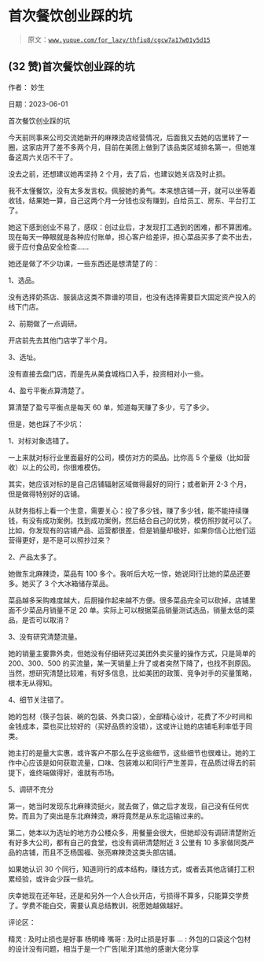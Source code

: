 # 首次餐饮创业踩的坑

> 原文：[`www.yuque.com/for_lazy/thfiu8/cgcw7a17w01y5d15`](https://www.yuque.com/for_lazy/thfiu8/cgcw7a17w01y5d15)



## (32 赞)首次餐饮创业踩的坑 

作者： 妙生 

日期：2023-06-01 

首次餐饮创业踩的坑 

今天前同事来公司交流她新开的麻辣烫店经营情况，后面我又去她的店里转了一圈，这家店开了差不多两个月，目前在美团上做到了该品类区域排名第一，但她准备这周六关店不干了。 

没去之前，还想建议她再坚持 2 个月，去了后，也建议她关店及时止损。 

我不太懂餐饮，没有太多发言权。佩服她的勇气。本来想店铺一开，就可以坐等着收钱，结果她一算，自己这两个月一分钱也没有赚到，白给员工、房东、平台打工了。 

她这下感到创业不易了，感叹：创过业后，才发现打工遇到的困难，都不算困难。现在每天一睁眼就是各种应付账单，担心客户给差评，担心菜品买多了卖不出去，疲于应付食品安全检查…… 

她还是做了不少功课，一些东西还是想清楚了的： 

1、选品。 

没有选择奶茶店、服装店这类不靠谱的项目，也没有选择需要巨大固定资产投入的线下门店。 

2、前期做了一点调研。 

开店前先去其他门店学了半个月。 

3、选址。 

没有直接去盘门店，而是先从美食城档口入手，投资相对小一些。 

4、盈亏平衡点算清楚了。 

算清楚了盈亏平衡点是每天 60 单，知道每天赚了多少，亏了多少。 

但是，她也踩了不少坑： 

1、对标对象选错了。 

一上来就对标行业里面最好的公司，模仿对方的菜品。比你高 5 个量级（比如营收）以上的公司，你很难模仿。 

其实，她应该对标的是自己店铺辐射区域做得最好的同行；或者新开 2-3 个月，但是做得特别好的店铺。 

从财务指标上看一个生意，需要关心：投了多少钱，赚了多少钱，能不能持续赚钱，有没有成功案例。找到成功案例，然后结合自己的优势，模仿照抄就可以了。比如，你发现有的店铺产品、运营都很差，但是销量却极好，如果你信心比他们运营得更好，是不是可以照抄过来？ 

2、产品太多了。 

她做东北麻辣烫，菜品有 100 多个。我听后大吃一惊，她说同行比她的菜品还要多。她买了 3 个大冰箱储存菜品。 

菜品越多采购难度越大，后厨操作起来越不方便。很多菜品完全可以砍掉，店铺里面不少菜品月销量不足 20 单。实际上可以根据菜品销量测试选品，销量太低的菜品，是否可以取消？ 

3、没有研究清楚流量。 

她的销量主要靠外卖，但她没有仔细研究过美团外卖买量的操作方式，只是简单的 200、300、500 的买流量，某一天销量上升了或者突然下降了，也找不到原因。当然，想研究清楚比较难，有好多信息，比如美团的政策、竞争对手的买量策略，根本无从得知。 

4、细节关注错了。 

她的包材（筷子包装、碗的包装、外卖口袋），全部精心设计，花费了不少时间和金钱成本，菜也买比较好的（买好品质的没错），这或许让她的店铺毛利率低于同类。 

她主打的是量大实惠，或许客户不那么在乎这些细节，这些细节也很难让。她的工作中心应该是如何获取流量，口味、包装难以和同行产生差异，在品质过得去的前提下，谁终端做得好，谁就有市场。 

5、调研不充分 

第一，她当时发现东北麻辣烫挺火，就去做了，做之后才发现，自己没有任何优势。而且为了突出是东北麻辣烫，麻将竟然是从东北运输过来的。 

第二，她本以为选址的地方办公楼众多，用餐量会很大，但她却没有调研清楚附近有好多大公司，都有自己的食堂，也没有调研清楚附近 3 公里有 10 多家做同类产品的店铺，而且不乏杨国福、张亮麻辣烫这类头部店铺。 

如果她认识 30 个同行，知道同行的成本结构，赚钱方式，或者去其他店铺打工积累经验，或许会少踩一些坑。 

庆幸她现在还年轻，还是和另外一个人合伙开店，亏损得不算多，只能算交学费了。学费不能白交，需要认真总结教训，祝愿她越做越好。 

评论区： 

精灵 : 及时止损也是好事 杨明峰 嘴哥 : 及时止损是好事 … : 外包的口袋这个包材的设计没有问题，相当于是一个广告[呲牙]其他的感谢大佬分享